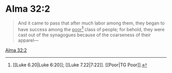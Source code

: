 # Alma 32:2

> And it came to pass that after much labor among them, they began to have success among the <u>poor</u>[^a] class of people; for behold, they were cast out of the synagogues because of the coarseness of their apparel—

[Alma 32:2](https://www.churchofjesuschrist.org/study/scriptures/bofm/alma/32?lang=eng&id=p2#p2)


[^a]: [[Luke 6.20|Luke 6:20]]; [[Luke 7.22|7:22]]. [[Poor|TG Poor]].  
